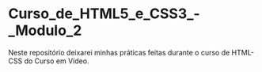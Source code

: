 # Curso_de_HTML5_e_CSS3_-_Modulo_2
Neste repositório deixarei minhas práticas feitas durante o curso de HTML-CSS do Curso em Vídeo.
